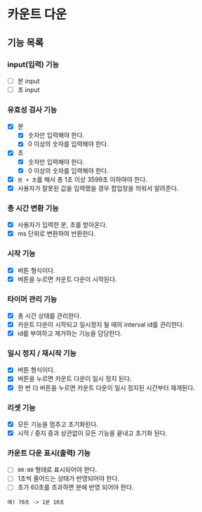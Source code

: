 # 카운트 다운

## 기능 목록

### input(입력) 기능

- [ ] 분 input
- [ ] 초 input

### 유효성 검사 기능

- [x] 분
  - [x] 숫자만 입력해야 한다.
  - [x] 0 이상의 숫자를 입력해야 한다.
- [x] 초
  - [x] 숫자만 입력해야 한다.
  - [x] 0 이상의 숫자를 입력해야 한다.
- [x] `분 + 초`를 해서 총 1초 이상 3599초 이하여야 한다.
- [x] 사용자가 잘못된 값을 입력했을 경우 팝업창을 띄워서 알려준다.

### 총 시간 변환 기능

- [x] 사용자가 입력한 분, 초를 받아온다.
- [x] ms 단위로 변환하여 반환한다.

### 시작 기능

- [x] 버튼 형식이다.
- [x] 버튼을 누르면 카운트 다운이 시작된다.

### 타이머 관리 기능

- [x] 총 시간 상태를 관리한다.
- [x] 카운트 다운이 시작되고 일시정지 될 때의 interval id를 관리한다.
- [x] id를 부여하고 제거하는 기능을 담당한다.

### 일시 정지 / 재시작 기능

- [x] 버튼 형식이다.
- [x] 버튼을 누르면 카운트 다운이 일시 정지 된다.
- [x] 한 번 더 버튼을 누르면 카운트 다운이 일시 정지된 시간부터 재개된다.

### 리셋 기능

- [x] 모든 기능을 멈추고 초기화된다.
- [x] 시작 / 중지 중과 상관없이 모든 기능을 끝내고 초기화 된다.

### 카운트 다운 표시(출력) 기능

- [ ] `00:00` 형태로 표시되어야 한다.
- [ ] 1초씩 줄어드는 상태가 반영되어야 한다.
- [ ] 초가 60초를 초과하면 분에 반영 되어야 한다.

```
예) 70초 -> 1분 10초
```
